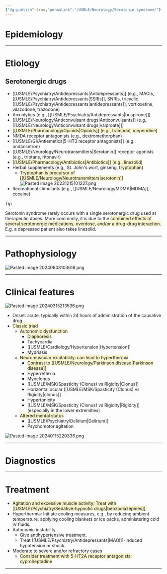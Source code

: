 ```yaml
---
{"dg-publish":true,"permalink":"/USMLE/Neurology/Serotonin syndrome/"}
---
```


# Epidemiology


---
# Etiology
## Serotonergic drugs
- [[USMLE/Psychiatry/Antidepressants\|Antidepressants]] (e.g., MAOIs, [[USMLE/Psychiatry/Antidepressants\|SSRIs]], SNRIs, tricyclic [[USMLE/Psychiatry/Antidepressants\|antidepressants]], vortioxetine, vilazodone, trazodone)
- Anxiolytics (e.g., [[USMLE/Psychiatry/Antidepressants\|buspirone]])
- [[USMLE/Neurology/Anticonvulsant drugs\|Anticonvulsants]] (e.g., [[USMLE/Neurology/Anticonvulsant drugs\|valproate]])
- <span style="background:rgba(240, 200, 0, 0.2)">[[USMLE/Pharmacology/Opioids\|Opioids]] (e.g., tramadol, meperidine)</span>
- NMDA receptor antagonists (e.g., dextromethorphan)
- [[USMLE/GI/Antiemetics\|5-HT3 receptor antagonists]] (e.g., ondansetron)
- [[USMLE/Neurology/Neurotransmitters\|Serotonin]] receptor agonists (e.g., triptans, ritonavir)
- <span style="background:rgba(240, 200, 0, 0.2)">[[USMLE/Pharmacology/Antibiotics\|Antibiotics]] (e.g., linezolid)</span>
- Herbal supplements (e.g., St. John's wort, ginseng, <span style="background:rgba(240, 200, 0, 0.2)">tryptophan</span>)
	- <span style="background:rgba(240, 200, 0, 0.2)">Tryptophan is precursor of [[USMLE/Neurology/Neurotransmitters\|serotonin]]</span>![Pasted image 20231215101227.png](/img/user/appendix/Pasted%20image%2020231215101227.png)
- Recreational stimulants (e.g., [[USMLE/Neurology/MDMA\|MDMA]], cocaine)

>[!tip] 
>Serotonin syndrome rarely occurs with a single serotonergic drug used at therapeutic doses.  More commonly, it is due to the <span style="background:rgba(240, 200, 0, 0.2)">combined effects of several serotonergic medications, overdose, and/or a drug-drug interaction.</span> E.g. a depressed patient also takes linezolid.

---
# Pathophysiology
![Pasted image 20240808103618.png](/img/user/appendix/Pasted%20image%2020240808103618.png)

---
# Clinical features
![Pasted image 20240315213536.png](/img/user/appendix/Pasted%20image%2020240315213536.png)
- Onset: acute, typically within 24 hours of administration of the causative drug
- <span style="background:rgba(240, 200, 0, 0.2)">Classic triad</span>
	- <span style="background:rgba(240, 200, 0, 0.2)">Autonomic dysfunction</span>
		- <span style="background:rgba(240, 200, 0, 0.2)">Diaphoresis</span>
		- Tachycardia
		- [[USMLE/Cardiology/Hypertension\|Hypertension]]
		- Mydriasis
	- <span style="background:rgba(240, 200, 0, 0.2)">Neuromuscular excitability: can lead to hyperthermia</span>
		- <span style="background:rgba(240, 200, 0, 0.2)">Contrast to [[USMLE/Neurology/Parkinson disease\|Parkinson disease]]</span>
		- Hyperreflexia
		- Myoclonus
		- [[USMLE/MSK/Spasticity (Clonus) vs Rigidity\|Clonus]]
		- Horizontal ocular [[USMLE/MSK/Spasticity (Clonus) vs Rigidity\|clonus]]
		- Hypertonicity
		- [[USMLE/MSK/Spasticity (Clonus) vs Rigidity\|Rigidity]] (especially in the lower extremities)
	- <span style="background:rgba(240, 200, 0, 0.2)">Altered mental status</span>
		- [[USMLE/Psychiatry/Delirium\|Delirium]]
		- Psychomotor agitation

![Pasted image 20240115220336.png](/img/user/appendix/Pasted%20image%2020240115220336.png)

---
# Diagnostics


---
# Treatment
- <span style="background:rgba(240, 200, 0, 0.2)">Agitation and excessive muscle activity: Treat with [[USMLE/Psychiatry/Sedative-hypnotic drugs\|benzodiazepines]].</span>
- Hyperthermia: Initiate cooling measures, e.g., by reducing ambient temperature, applying cooling blankets or ice packs, administering cold IV fluids. 
- Autonomic instability
	- Give antihypertensive treatment.
	- Treat [[USMLE/Psychiatry/Antidepressants\|MAOI]]-induced hypotension or shock.
- Moderate to severe and/or refractory cases
	- <span style="background:rgba(240, 200, 0, 0.2)">Consider treatment with 5-HT2A receptor antagonists: cyproheptadine</span>

---
